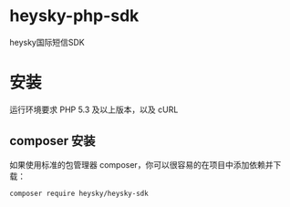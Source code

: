 # heysky-php-sdk
heysky国际短信SDK

# 安装  

运行环境要求 PHP 5.3 及以上版本，以及 cURL  

## composer 安装
如果使用标准的包管理器 composer，你可以很容易的在项目中添加依赖并下载：  
```
composer require heysky/heysky-sdk
```